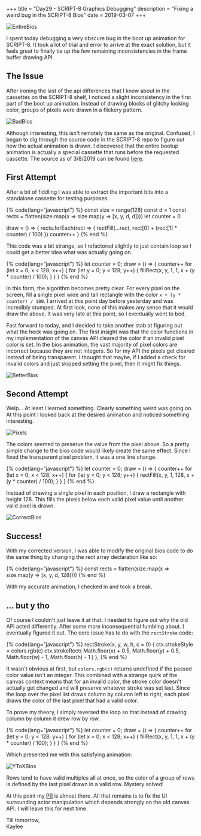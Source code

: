 +++
title = "Day29 - SCRIPT-8 Graphics Debugging"
description = "Fixing a weird bug in the SCRIPT-8 Bios"
date = 2019-03-07
+++

![EntireBios](EntireBios.gif)

I spent today debugging a very obscure bug in the boot up animation for
SCRIPT-8. It took a lot of trial and error to arrive at the exact solution, but
it feels great to finally tie up the few remaining inconsistencies in the frame
buffer drawing API.

## The Issue

After ironing the last of the api differences that I know about in the cassettes
on the SCRIPT-8 shelf, I noticed a slight inconsistency in the first part of the
boot up animation. Instead of drawing blocks of glitchy looking color, groups of
pixels were drawn in a flickery pattern.

![BadBios](BadBios.gif)

Although interesting, this isn't remotely the same as the original. Confused, I
began to dig through the source code in the SCRIPT-8 repo to figure out how the
actual animation is drawn. I discovered that the entire bootup animation is
actually a special cassette that runs before the requested cassette. The source
as of 3/8/2019 can be found
[here](https://github.com/script-8/script-8.github.io/blob/ac51c6b4423896fa53bb36d3688e0aebc0c749f2/src/iframe/src/utils/bios.js).

## First Attempt

After a bit of fiddling I was able to extract the important bits into a
standalone cassette for testing purposes.

{% code(lang="javascript") %}
const size = range(128)
const d = 1
const rects = flatten(size.map(x => size.map(y => [x, y, d, d])))
let counter = 0

draw = () => {
  rects.forEach(rect => {
    rectFill(...rect, rect[0] + (rect[1] * counter) / 100)
  })
  counter++
}
{% end %}

This code was a bit strange, so I refactored slightly to just contain loop so I
could get a better idea what was actually going on.

{% code(lang="javascript") %}
let counter = 0;
draw = () => {
  counter++
  for (let x = 0; x < 128; x++) {
    for (let y = 0; y < 128; y++) {
      fillRect(x, y, 1, 1, x + (y * counter) / 100);
    }
  }
}
{% end %}

In this form, the algorithm becomes pretty clear. For every pixel on the screen,
fill a single pixel wide and tall rectangle with the color `x + (y * counter) /
100`. I arrived at this point day before yesterday and was incredibly stumped.
At first look, none of this makes any sense that it would draw the above. It was
very late at this point, so I eventually went to bed.

Fast forward to today, and I decided to take another stab at figuring out what
the heck was going on. The first insight was that the color functions in my
implementation of the canvas API cleared the color if an invalid pixel color is
set. In the bios animation, the vast majority of pixel colors are incorrect
because they are not integers. So for my API the pixels get cleared instead of
being transparent. I thought that maybe, if I added a check for invalid colors
and just skipped setting the pixel, then it might fix things.

![BetterBios](BetterBios.gif)

## Second Attempt

Welp... At least I learned something. Clearly something weird was going on. At
this point I looked back at the desired animation and noticed something
interesting.

![Pixels](Pixels.png)

The colors seemed to preserve the value from the pixel above. So a pretty simple
change to the bios code would likely create the same effect. Since I fixed the
transparent pixel problem, it was a one line change.

{% code(lang="javascript") %}
let counter = 0;
draw = () => {
  counter++
  for (let x = 0; x < 128; x++) {
    for (let y = 0; y < 128; y++) {
      rectFill(x, y, 1, 128, x + (y * counter) / 100);
    }
  }
}
{% end %}

Instead of drawing a single pixel in each position, I draw a rectangle with
height 128. This fills the pixels below each valid pixel value until another
valid pixel is drawn.

![CorrectBios](CorrectBios.gif)

## Success!

With my corrected version, I was able to modify the original bios code to do the
same thing by changing the rect array declaration like so:

{% code(lang="javascript") %}
const rects = flatten(size.map(x => size.map(y => [x, y, d, 128])))
{% end %}

With my accurate animation, I checked in and took a break.

## ... but y tho

Of course I couldn't just leave it at that. I needed to figure out why the old
API acted differently. After some more inconsequential fumbling about. I
eventually figured it out. The core issue has to do with the
`rectStroke` code:

{% code(lang="javascript") %}
rectStroke(x, y, w, h, c = 0) {
  ctx.strokeStyle = colors.rgb(c)
  ctx.strokeRect(
    Math.floor(x) + 0.5,
    Math.floor(y) + 0.5,
    Math.floor(w) - 1,
    Math.floor(h) - 1
  )
},
{% end %}

It wasn't obvious at first, but `colors.rgb(c)` returns undefined if the passed
color value isn't an integer. This combined with a strange quirk of the canvas
context means that for an invalid color, the stroke color doesn't actually get
changed and will preserve whatever stroke was set last. Since the loop over the
pixel list draws column by column left to right, each pixel draws the color of
the last pixel that had a valid color.

To prove my theory, I simply reversed the loop so that instead of drawing column
by column it drew row by row.

{% code(lang="javascript") %}
let counter = 0;
draw = () => {
  counter++
  for (let y = 0; y < 128; y++) {
    for (let x = 0; x < 128; x++) {
      fillRect(x, y, 1, 1, x + (y * counter) / 100);
    }
  }
}
{% end %}

Which presented me with this satisfying animation:

![YToXBios](YToXBios.gif)

Rows tend to have valid multiples all at once, so the color of a group of rows
is defined by the last pixel drawn in a valid row. Mystery solved!

At this point my [PR](https://github.com/script-8/script-8.github.io/pull/254)
is almost there. All that remains is to fix the UI surrounding actor
manipulation which depends strongly on the old canvas API. I will leave this for
next time.

Till tomorrow,  
Kaylee
